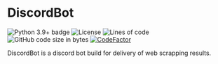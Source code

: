 # DiscordBot

![Python 3.9+ badge](https://img.shields.io/badge/python-3.9%2B-blue)
![License](https://img.shields.io/github/license/przemo199/DiscordBot)
![Lines of code](https://img.shields.io/tokei/lines/github/przemo199/DiscordBot)
![GitHub code size in bytes](https://img.shields.io/github/languages/code-size/przemo199/DiscordBot)
[![CodeFactor](https://www.codefactor.io/repository/github/przemo199/DiscordBot/badge)](https://www.codefactor.io/repository/github/przemo199/DiscordBot)

DiscordBot is a discord bot build for delivery of web scrapping results.
